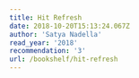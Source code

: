 ```yaml
---
title: Hit Refresh
date: 2018-10-20T15:13:24.067Z
author: 'Satya Nadella'
read_year: '2018'
recommendation: '3'
url: /bookshelf/hit-refresh
---
```


